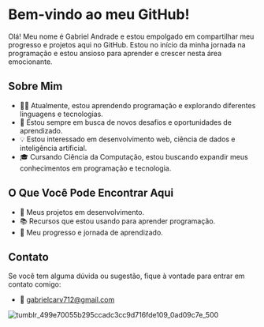 # Bem-vindo ao meu GitHub!

Olá! Meu nome é Gabriel Andrade e estou empolgado em compartilhar meu progresso e projetos aqui no GitHub. Estou no início da minha jornada na programação e estou ansioso para aprender e crescer nesta área emocionante.

## Sobre Mim

- 👨‍💻 Atualmente, estou aprendendo programação e explorando diferentes linguagens e tecnologias.
- 🌱 Estou sempre em busca de novos desafios e oportunidades de aprendizado.
- 💡 Estou interessado em desenvolvimento web, ciência de dados e inteligência artificial.
- 🎓 Cursando Ciência da Computação, estou buscando expandir meus conhecimentos em programação e tecnologia.

## O Que Você Pode Encontrar Aqui


- 📁 Meus projetos em desenvolvimento.
- 📚 Recursos que estou usando para aprender programação.
- 📝 Meu progresso e jornada de aprendizado.

## Contato

Se você tem alguma dúvida ou sugestão, fique à vontade para entrar em contato comigo:

- 📧 gabrielcarv712@gmail.com

![tumblr_499e70055b295ccadc3cc9d716fde109_0ad09c7e_500](https://github.com/gabAndraade/gabAndraade/assets/160685894/e7132bdd-97de-410c-8ea0-01c97893e89f)


<!---
gabAndraade/gabAndraade is a ✨ special ✨ repository because its `README.md` (this file) appears on your GitHub profile.
You can click the Preview link to take a look at your changes.
--->
